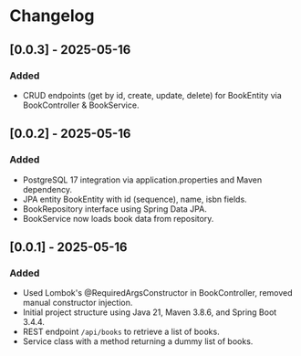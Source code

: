 # Changelog

## [0.0.3] - 2025-05-16
### Added
- CRUD endpoints (get by id, create, update, delete) for BookEntity via BookController & BookService.

## [0.0.2] - 2025-05-16
### Added
- PostgreSQL 17 integration via application.properties and Maven dependency.
- JPA entity BookEntity with id (sequence), name, isbn fields.
- BookRepository interface using Spring Data JPA.
- BookService now loads book data from repository.

## [0.0.1] - 2025-05-16
### Added
- Used Lombok's @RequiredArgsConstructor in BookController, removed manual constructor injection.
- Initial project structure using Java 21, Maven 3.8.6, and Spring Boot 3.4.4.
- REST endpoint `/api/books` to retrieve a list of books.
- Service class with a method returning a dummy list of books.